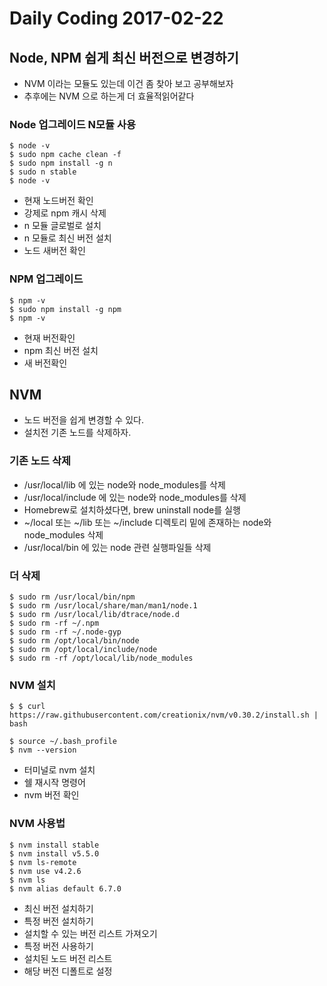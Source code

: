 # Daily Coding 2017-02-22

## Node, NPM 쉽게 최신 버전으로 변경하기

* NVM 이라는 모듈도 있는데 이건 좀 찾아 보고 공부해보자
* 추후에는 NVM 으로 하는게 더 효율적읽어같다

### Node 업그레이드 N모듈 사용
```
$ node -v
$ sudo npm cache clean -f
$ sudo npm install -g n
$ sudo n stable
$ node -v
```

* 현재 노드버전 확인
* 강제로 npm 캐시 삭제
* n 모듈 글로벌로 설치
* n 모듈로 최신 버전 설치
* 노드 새버전 확인

### NPM 업그레이드
```
$ npm -v
$ sudo npm install -g npm
$ npm -v
```
* 현재 버전확인
* npm 최신 버전 설치
* 새 버전확인


## NVM

* 노드 버전을 쉽게 변경할 수 있다.
* 설치전 기존 노드를 삭제하자.


### 기존 노드 삭제
* /usr/local/lib 에 있는 node와 node_modules를 삭제
* /usr/local/include 에 있는 node와 node_modules를 삭제
* Homebrew로 설치하셨다면, brew uninstall node를 실행
* ~/local 또는 ~/lib 또는 ~/include 디렉토리 밑에 존재하는 node와 node_modules 삭제
* /usr/local/bin 에 있는 node 관련 실행파일들 삭제

### 더 삭제
```
$ sudo rm /usr/local/bin/npm
$ sudo rm /usr/local/share/man/man1/node.1
$ sudo rm /usr/local/lib/dtrace/node.d
$ sudo rm -rf ~/.npm
$ sudo rm -rf ~/.node-gyp
$ sudo rm /opt/local/bin/node
$ sudo rm /opt/local/include/node
$ sudo rm -rf /opt/local/lib/node_modules
```

###  NVM 설치
```
$ $ curl https://raw.githubusercontent.com/creationix/nvm/v0.30.2/install.sh | bash

$ source ~/.bash_profile
$ nvm --version
```

* 터미널로 nvm 설치
* 쉘 재시작 명령어
* nvm 버전 확인

### NVM 사용법

```
$ nvm install stable
$ nvm install v5.5.0
$ nvm ls-remote
$ nvm use v4.2.6
$ nvm ls
$ nvm alias default 6.7.0
```

* 최신 버전 설치하기
* 특정 버전 설치하기
* 설치할 수 있는 버전 리스트 가져오기
* 특정 버전 사용하기
* 설치된 노드 버전 리스트
* 해당 버전 디폴트로 설정

